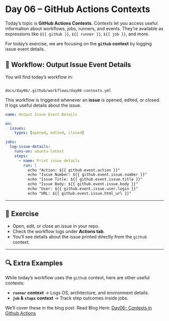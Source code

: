 # Day 06 – GitHub Actions Contexts

Today’s topic is **GitHub Actions Contexts**. Contexts let you access useful information about workflows, jobs, runners, and events. They’re available as expressions like `${{ github }}`, `${{ runner }}`, `${{ job }}`, and more.

For today’s exercise, we are focusing on the **`github` context** by logging issue event details.

## 🚀 Workflow: Output Issue Event Details
You will find today’s workflow in:

```

docs/day06/.github/workflows/day06-contexts.yml

````

This workflow is triggered whenever an **issue** is opened, edited, or closed. It logs useful details about the issue.

```yaml
name: Output Issue Event Details

on:
  issues:
    types: [opened, edited, closed]

jobs:
  log-issue-details:
    runs-on: ubuntu-latest
    steps:
      - name: Print issue details
        run: |
          echo "Action: ${{ github.event.action }}"
          echo "Issue Number: ${{ github.event.issue.number }}"
          echo "Issue Title: ${{ github.event.issue.title }}"
          echo "Issue Body: ${{ github.event.issue.body }}"
          echo "User: ${{ github.event.issue.user.login }}"
          echo "URL: ${{ github.event.issue.html_url }}"
````

---

## 📝 Exercise

* Open, edit, or close an issue in your repo.
* Check the workflow logs under **Actions tab**.
* You’ll see details about the issue printed directly from the `github` context.

---

## 🔍 Extra Examples

While today’s workflow uses the `github` context, here are other useful contexts:

* **`runner` context** → Logs OS, architecture, and environment details.
* **`job` & `steps` context** → Track step outcomes inside jobs.

We’ll cover these in the blog post.
Read Blog Here: [Day06- Contexts in Github Actions](https://github.com/abdulraheem381/github-actions-journey)



